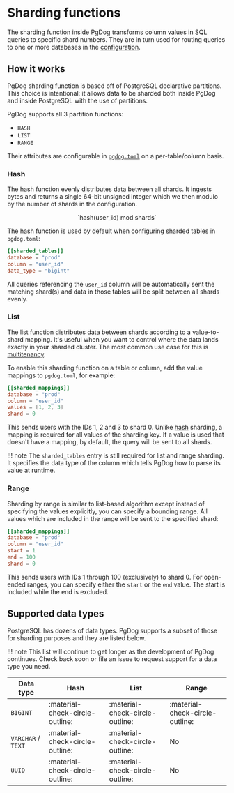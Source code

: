 # Sharding functions

The sharding function inside PgDog transforms column values in SQL queries to specific shard numbers. They are in turn used for routing queries to one or more databases in the [configuration](../../configuration/index.md).

## How it works

PgDog sharding function is based off of PostgreSQL declarative partitions. This choice is intentional: it allows data to be sharded both inside PgDog and inside PostgreSQL with the use of partitions.

PgDog supports all 3 partition functions:

- `HASH`
- `LIST`
- `RANGE`

Their attributes are configurable in [`pgdog.toml`](../../configuration/pgdog.toml/sharded_tables.md) on a per-table/column basis.

### Hash

The hash function evenly distributes data between all shards. It ingests bytes and returns a single 64-bit unsigned integer which we then modulo by the number of shards in the configuration.

<center>
`hash(user_id) mod shards`
</center>


The hash function is used by default when configuring sharded tables in `pgdog.toml`:

```toml
[[sharded_tables]]
database = "prod"
column = "user_id"
data_type = "bigint"
```

All queries referencing the `user_id` column will be automatically sent the matching shard(s) and data in those tables will be split between all shards evenly.

<!-- For hash-based sharding, to achieve the same inside the database, you can use the `satisfies_hash_partition` function: -->

<!-- ```postgresql -->
<!-- SELECT satisfies_hash_partition( -->
  <!-- 'data'::regclass, -- Partitioned table. -->
  <!-- 3, -- Number of shards. -->
  <!-- 0, -- A shard number. -->
  <!-- 1 -- Sharding key. -->
<!-- ); -->
<!-- ``` -->

<!-- This function will return true if the sharding key should be placed in the specified shard, given the total number of shards in the cluster. -->

<!-- While the interface of this function isn't particularly intuitive, it's used inside PostgreSQL partitions to ensure data integrity. It's also used by PgDog to prevent incorrectly sharded rows from being -->
<!-- sent to shards. See [logical replication](internals/logical-replication/index.md) for more details on the implementation. -->

### List

The list function distributes data between shards according to a value-to-shard mapping. It's useful when you want to control where the data lands exactly in your sharded cluster. The most common use case for this is [multitenancy](../multi-tenancy.md).

To enable this sharding function on a table or column, add the value mappings to `pgdog.toml`, for example:

```toml
[[sharded_mappings]]
database = "prod"
column = "user_id"
values = [1, 2, 3]
shard = 0
```

This sends users with the IDs 1, 2 and 3 to shard 0. Unlike [hash](#hash) sharding, a mapping is required for all values of the sharding key. If a value is used that doesn't have a mapping, by default, the query will be sent to all shards.

!!! note
    The `sharded_tables` entry is still required for list and range sharding. It specifies the data type of the column which tells PgDog how to parse its value at runtime.

### Range

Sharding by range is similar to list-based algorithm except instead of specifying the values explicitly, you can specify a bounding range. All values which are included in the range will be sent to the specified shard:

```toml
[[sharded_mappings]]
database = "prod"
column = "user_id"
start = 1
end = 100
shard = 0
```

This sends users with IDs 1 through 100 (exclusively) to shard 0. For open-ended ranges, you can specify either the `start` or the `end` value. The start is included while the end is excluded.

## Supported data types

PostgreSQL has dozens of data types. PgDog supports a subset of those for sharding purposes and they are listed below.

!!! note
    This list will continue to get longer as the development of PgDog continues. Check back soon or file an issue to request support for a data type you need.

| Data type | Hash | List | Range |
|-|-|-|-|
| `BIGINT` | :material-check-circle-outline: | :material-check-circle-outline: | :material-check-circle-outline: |
| `VARCHAR` / `TEXT` | :material-check-circle-outline: | :material-check-circle-outline: | No |
| `UUID` | :material-check-circle-outline: | :material-check-circle-outline: | No |

